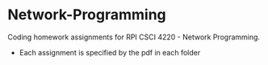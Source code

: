 # Network-Programming
Coding homework assignments for RPI CSCI 4220 - Network Programming.
+ Each assignment is specified by the pdf in each folder
